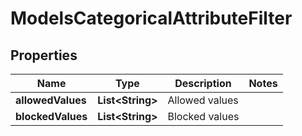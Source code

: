 

# ModelsCategoricalAttributeFilter


## Properties

| Name | Type | Description | Notes |
|------------ | ------------- | ------------- | -------------|
|**allowedValues** | **List&lt;String&gt;** | Allowed values |  |
|**blockedValues** | **List&lt;String&gt;** | Blocked values |  |



